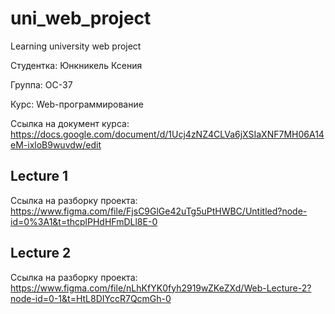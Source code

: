 # uni_web_project
Learning university web project


Студентка: Юнкникель Ксения

Группа: ОС-37

Курс: Web-программирование


Ссылка на документ курса: https://docs.google.com/document/d/1Ucj4zNZ4CLVa6jXSIaXNF7MH06A14eM-ixloB9wuvdw/edit

## Lecture 1
Ссылка на разборку проекта:  https://www.figma.com/file/FjsC9GlGe42uTg5uPtHWBC/Untitled?node-id=0%3A1&t=thcplPHdHFmDLl8E-0

## Lecture 2
Ссылка на разборку проекта: https://www.figma.com/file/nLhKfYK0fyh2919wZKeZXd/Web-Lecture-2?node-id=0-1&t=HtL8DIYccR7QcmGh-0
